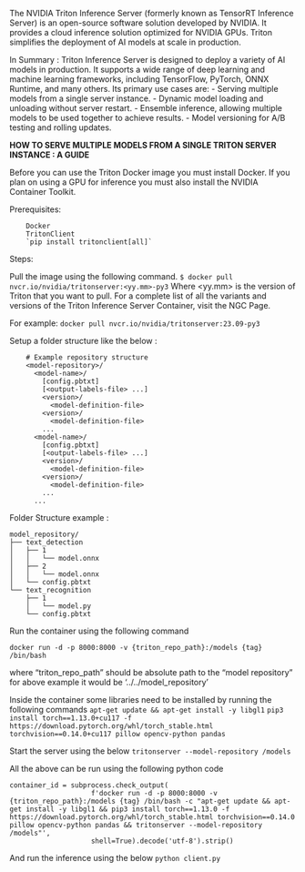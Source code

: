 The NVIDIA Triton Inference Server (formerly known as TensorRT Inference Server) is an open-source software solution developed by NVIDIA. It provides a cloud inference solution optimized for NVIDIA GPUs. Triton simplifies the deployment of AI models at scale in production.

In Summary :
    Triton Inference Server is designed to deploy a variety of AI models in production. It supports a wide range of deep learning and machine learning frameworks, including TensorFlow, PyTorch, ONNX Runtime, and many others. Its primary use cases are:
    - Serving multiple models from a single server instance.
    - Dynamic model loading and unloading without server restart.
    - Ensemble inference, allowing multiple models to be used together to achieve results.
    - Model versioning for A/B testing and rolling updates.

**HOW TO SERVE MULTIPLE MODELS FROM A SINGLE TRITON SERVER INSTANCE : A GUIDE**

Before you can use the Triton Docker image you must install Docker. 
If you plan on using a GPU for inference you must also install the NVIDIA Container Toolkit.

Prerequisites:

        Docker
        TritonClient
        `pip install tritonclient[all]`

Steps: 

Pull the image using the following command.
        `$ docker pull nvcr.io/nvidia/tritonserver:<yy.mm>-py3`
        Where <yy.mm> is the version of Triton that you want to pull.  For a complete list of all the variants and versions of the Triton Inference Server Container, visit the NGC Page.

For example: 
`docker pull nvcr.io/nvidia/tritonserver:23.09-py3`

Setup a folder structure like the below :

        # Example repository structure
        <model-repository>/
          <model-name>/
            [config.pbtxt]
            [<output-labels-file> ...]
            <version>/
              <model-definition-file>
            <version>/
              <model-definition-file>
            ...
          <model-name>/
            [config.pbtxt]
            [<output-labels-file> ...]
            <version>/
              <model-definition-file>
            <version>/
              <model-definition-file>
            ...
          ...


Folder Structure example : 

    model_repository/
    ├── text_detection
    │   ├── 1
    │   │   └── model.onnx
    │   ├── 2
    │   │   └── model.onnx
    │   └── config.pbtxt
    └── text_recognition
        ├── 1
        │   └── model.py
        └── config.pbtxt

Run the container using the following command

`docker run -d -p 8000:8000 -v {triton_repo_path}:/models {tag} /bin/bash`

where “triton_repo_path” should be absolute path to the “model repository” for above example it would be ‘../../model_repository’

Inside the container some libraries need to be installed by running the following commands
`apt-get update && apt-get install -y libgl1`
`pip3 install torch==1.13.0+cu117 -f https://download.pytorch.org/whl/torch_stable.html torchvision==0.14.0+cu117 pillow opencv-python pandas`

Start the server using the below
`tritonserver --model-repository /models`

All the above can be run using the following python code

    container_id = subprocess.check_output(
                        f'docker run -d -p 8000:8000 -v {triton_repo_path}:/models {tag} /bin/bash -c "apt-get update && apt-get install -y libgl1 && pip3 install torch==1.13.0 -f https://download.pytorch.org/whl/torch_stable.html torchvision==0.14.0 pillow opencv-python pandas && tritonserver --model-repository /models"', 
                        shell=True).decode('utf-8').strip()

And run the inference using the below
`python client.py`


